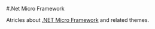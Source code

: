 #.Net Micro Framework

Atricles about [.NET Micro Framework](https://github.com/NETMF) and related themes.
